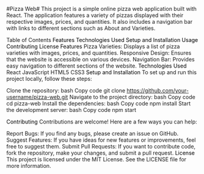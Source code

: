#Pizza Web#
This project is a simple online pizza web application built with React. The application features a variety of pizzas displayed with their respective images, prices, and quantities. It also includes a navigation bar with links to different sections such as About and Varieties.

Table of Contents
<span style="color: black;">Features</span>
<span style="color: black;">Technologies Used</span>
<span style="color: black;">Setup and Installation</span>
<span style="color: black;">Usage</span>
<span style="color: black;">Contributing</span>
<span style="color: black;">License</span>
<span style="color: black;">Features</span>
Pizza Varieties: Displays a list of pizza varieties with images, prices, and quantities.
Responsive Design: Ensures that the website is accessible on various devices.
Navigation Bar: Provides easy navigation to different sections of the website.
<span style="color: black;">Technologies Used</span>
React
JavaScript
HTML5
CSS3
<span style="color: black;">Setup and Installation</span>
To set up and run this project locally, follow these steps:

Clone the repository:
bash
Copy code
git clone https://github.com/your-username/pizza-web.git
Navigate to the project directory:
bash
Copy code
cd pizza-web
Install the dependencies:
bash
Copy code
npm install
Start the development server:
bash
Copy code
npm start
   
<span style="color: black;">Contributing</span>
Contributions are welcome! Here are a few ways you can help:

Report Bugs: If you find any bugs, please create an issue on GitHub.
Suggest Features: If you have ideas for new features or improvements, feel free to suggest them.
Submit Pull Requests: If you want to contribute code, fork the repository, make your changes, and submit a pull request.
<span style="color: black;">License</span>
This project is licensed under the MIT License. See the LICENSE file for more information.

